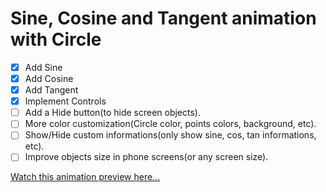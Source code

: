 # Sine, Cosine and Tangent animation with Circle

- [x] Add Sine
- [x] Add Cosine
- [x] Add Tangent
- [x] Implement Controls
- [ ] Add a Hide button(to hide screen objects).
- [ ] More color customization(Circle color, points colors, background, etc).
- [ ] Show/Hide custom informations(only show sine, cos, tan informations, etc).
- [ ] Improve objects size in phone screens(or any screen size).

[Watch this animation preview here...](https://html-preview.github.io/?url=https://github.com/GaMaDeCa/RandomCode/blob/main/SinCosTan%20Animation/index.html)
